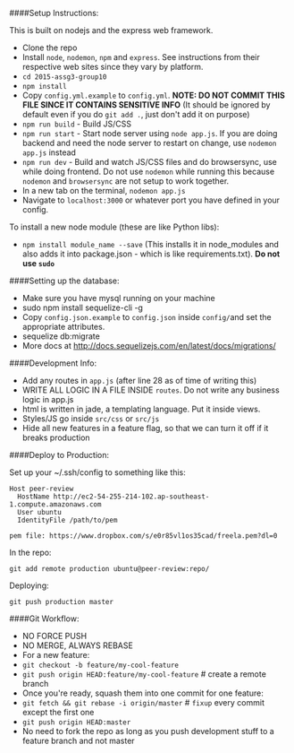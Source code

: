 ####Setup Instructions:

This is built on nodejs and the express web framework.

 - Clone the repo
 - Install `node`, `nodemon`, `npm` and `express`. See instructions from their respective web sites since they vary by platform.
 - `cd 2015-assg3-group10`
 - `npm install`
 - Copy `config.yml.example` to `config.yml`. **NOTE: DO NOT COMMIT THIS FILE SINCE IT CONTAINS SENSITIVE INFO** (It should be ignored by default even if you do `git add .`, just don't add it on purpose)
 - `npm run build` - Build JS/CSS
 - `npm run start` - Start node server using `node app.js`. If you are doing backend and need the node server to restart on change, use `nodemon app.js` instead
 - `npm run dev` - Build and watch JS/CSS files and do browsersync, use while doing frontend. Do not use `nodemon` while running this because `nodemon` and `browsersync` are not setup to work together.
 - In a new tab on the terminal, `nodemon app.js`
 - Navigate to `localhost:3000` or whatever port you have defined in your config.

To install a new node module (these are like Python libs):

- `npm install module_name --save`  (This installs it in node_modules and also adds it into package.json - which is like requirements.txt). **Do not use `sudo`**

####Setting up the database:
- Make sure you have mysql running on your machine
- sudo npm install sequelize-cli -g
- Copy `config.json.example` to `config.json` inside `config/`and set the appropriate attributes.
- sequelize db:migrate
- More docs at http://docs.sequelizejs.com/en/latest/docs/migrations/

####Development Info:

 - Add any routes in `app.js` (after line 28 as of time of writing this)
 - WRITE ALL LOGIC IN A FILE INSIDE `routes`. Do not write any business logic in app.js
 - html is written in jade, a templating language. Put it inside views.
 - Styles/JS go inside `src/css` or `src/js`
 - Hide all new features in a feature flag, so that we can turn it off if it breaks production

####Deploy to Production:

Set up your ~/.ssh/config to something like this:

    Host peer-review
      HostName http://ec2-54-255-214-102.ap-southeast-1.compute.amazonaws.com
      User ubuntu
      IdentityFile /path/to/pem

    pem file: https://www.dropbox.com/s/e0r85vl1os35cad/freela.pem?dl=0
    
In the repo:

    git add remote production ubuntu@peer-review:repo/

Deploying:

    git push production master

####Git Workflow:

 - NO FORCE PUSH
 - NO MERGE, ALWAYS REBASE
 - For a new feature:
 - `git checkout -b feature/my-cool-feature`
 - `git push origin HEAD:feature/my-cool-feature` # create a remote branch
 - Once you're ready,  squash them into one commit for one feature:
 - `git fetch && git rebase -i origin/master` # `fixup` every commit except the first one
 - `git push origin HEAD:master`
 - No need to fork the repo as long as you push development stuff to a feature branch and not master
